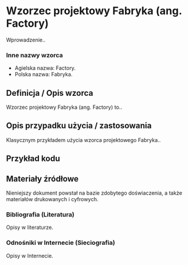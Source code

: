 # Wzorzec projektowy Fabryka (ang. Factory)

Wprowadzenie..

### Inne nazwy wzorca

- Agielska nazwa: Factory.
- Polska nazwa: Fabryka.

## Definicja / Opis wzorca

Wzorzec projektowy Fabryka (ang. Factory) to..


## Opis przypadku użycia / zastosowania

Klasycznym przykładem użycia wzorca projektowego Fabryka..

## Przykład kodu

## Materiały źródłowe

Nieniejszy dokument powstał na bazie zdobytego doświaczenia, a także materiałów drukowanych i cyfrowych.

### Bibliografia (Literatura)

Opisy w literaturze.

### Odnośniki w Internecie (Sieciografia)

Opisy w Internecie.